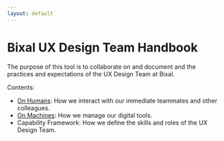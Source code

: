 ```yaml
---
layout: default
---
```


# Bixal UX Design Team Handbook
The purpose of this tool is to collaborate on and document and the practices and expectations of the UX Design Team at Bixal.

Contents:
- [On Humans](/humans): How we interact with our immediate teammates and other colleagues.
- [On Machines](/machines): How we manage our digital tools.
- Capability Framework: How we define the skills and roles of the UX Design Team.

